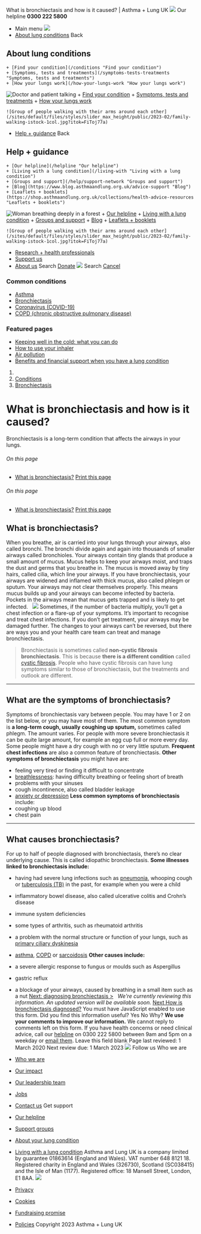 
What is bronchiectasis and how is it caused? | Asthma + Lung UK
 [![](/themes/custom/asthma-lung-uk/images/aluk-logo.png)](/ "Homepage")
 Our helpline **0300 222 5800**
* Main menu
![](/wingsuit/asthma-lung-uk/images/aluk-logo.png)
* [About lung conditions](#about "About lung conditions")
 Back
 
## About lung conditions
	+ [Find your condition](/conditions "Find your condition")
	+ [Symptoms, tests and treatments](/symptoms-tests-treatments "Symptoms, tests and treatments")
	+ [How your lungs work](/how-your-lungs-work "How your lungs work")
![Doctor and patient talking](/sites/default/files/styles/slider_max_height/public/2023-02/119589.jpg?itok=IfMKqhqJ)
	+ [Find your condition](/conditions)
	+ [Symptoms, tests and treatments](/symptoms-tests-treatments)
	+ [How your lungs work](/how-your-lungs-work)
	
	
	![Group of people walking with their arms around each other](/sites/default/files/styles/slider_max_height/public/2023-02/family-walking-istock-1col.jpg?itok=FiToj77a)
* [Help + guidance](#get-support "Help + guidance")
 Back
 
## Help + guidance
	+ [Our helpline](/helpline "Our helpline")
	+ [Living with a lung condition](/living-with "Living with a lung condition")
	+ [Groups and support](/help/support-network "Groups and support")
	+ [Blog](https://www.blog.asthmaandlung.org.uk/advice-support "Blog")
	+ [Leaflets + booklets](https://shop.asthmaandlung.org.uk/collections/health-advice-resources "Leaflets + booklets")
![Woman breathing deeply in a forest](/sites/default/files/styles/slider_max_height/public/2023-02/A%2BLUK%20Generic73.jpg?itok=IY-jWei3)
	+ [Our helpline](/helpline)
	+ [Living with a lung condition](/living-with)
	+ [Groups and support](/help/support-network)
	+ [Blog](https://www.blog.asthmaandlung.org.uk/advice-support)
	+ [Leaflets + booklets](https://shop.asthmaandlung.org.uk/collections/health-advice-resources "Leaflets and booklets about lung conditions")
	
	
	![Group of people walking with their arms around each other](/sites/default/files/styles/slider_max_height/public/2023-02/family-walking-istock-1col.jpg?itok=FiToj77a)
* [Research + health professionals](/research-health-professionals "Research + health professionals")
* [Support us](/support-us "Support us")
* [About us](/about-us "About us")
Search
[Donate](https://action.asthmaandlung.org.uk/page/99720/donate/1?ea_tracking_id=General_WebsiteALUK_Header_Regular "Donate") 
 [![](/themes/custom/asthma-lung-uk/images/aluk-logo.png)](/ "Homepage")
Search
[Cancel](#)
### Common conditions
* [Asthma](/conditions/asthma)
* [Bronchiectasis](/conditions/bronchiectasis)
* [Coronavirus (COVID-19)](/conditions/coronavirus)
* [COPD (chronic obstructive pulmonary disease)](/conditions/copd-chronic-obstructive-pulmonary-disease)
### Featured pages
* [Keeping well in the cold: what you can do](/living-with/cold-weather)
* [How to use your inhaler](/living-with/inhaler-videos)
* [Air pollution](/living-with/air-pollution)
* [Benefits and financial support when you have a lung condition](/living-with/benefits)
1. 
3. [Conditions](/conditions)
5. [Bronchiectasis](/conditions/bronchiectasis)
# What is bronchiectasis and how is it caused?
Bronchiectasis is a long-term condition that affects the airways in your lungs.
###### On this page
* [What is bronchiectasis?](#what-is-bronchiectasis)
[Print this page](javascript:window.print();) 
###### On this page
* [What is bronchiectasis?](#what-is-bronchiectasis)
[Print this page](javascript:window.print();) 
## What is bronchiectasis?
When you breathe, air is carried into your lungs through your airways, also called bronchi. The bronchi divide again and again into thousands of smaller airways called bronchioles. Your airways contain tiny glands that produce a small amount of mucus. Mucus helps to keep your airways moist, and traps the dust and germs that you breathe in. The mucus is moved away by tiny hairs, called cilia, which line your airways.
If you have bronchiectasis, your airways are widened and inflamed with thick mucus, also called phlegm or sputum. Your airways may not clear themselves properly. This means mucus builds up and your airways can become infected by bacteria. Pockets in the airways mean that mucus gets trapped and is likely to get infected.
 
![](/sites/default/files/Bronchiectasis.jpg)
Sometimes, if the number of bacteria multiply, you’ll get a chest infection or a flare-up of your symptoms. It’s important to recognise and treat chest infections. If you don’t get treatment, your airways may be damaged further. The changes to your airways can’t be reversed, but there are ways you and your health care team can treat and manage bronchiectasis.
> 
> Bronchiectasis is sometimes called **non-cystic fibrosis bronchiectasis**. This is because **there is a different condition** called [cystic fibrosis](https://www.blf.org.uk/support-for-you/cystic-fibrosis). People who have cystic fibrosis can have lung symptoms similar to those of bronchiectasis, but the treatments and outlook are different.
> 
> 
> 
---
## What are the symptoms of bronchiectasis?
Symptoms of bronchiectasis vary between people. You may have 1 or 2 on the list below, or you may have most of them.
The most common symptom is **a long-term cough, usually** **coughing up sputum,** sometimes called phlegm. The amount varies. For people with more severe bronchiectasis it can be quite large amount, for example an egg cup full or more every day. Some people might have a dry cough with no or very little sputum.
**Frequent chest infections** are also a common feature of bronchiectasis.
**Other symptoms of bronchiectasis** you might have are:
* feeling very tired or finding it difficult to concentrate
* [breathlessness](https://www.blf.org.uk/support-for-you/breathlessness): having difficulty breathing or feeling short of breath
* problems with your sinuses
* cough incontinence, also called bladder leakage
* [anxiety or depression](https://www.blf.org.uk/support-for-you/dealing-with-your-mental-health)
**Less common symptoms of bronchiectasis** include:
* coughing up blood
* chest pain
---
## What causes bronchiectasis?
For up to half of people diagnosed with bronchiectasis, there’s no clear underlying cause. This is called idiopathic bronchiectasis.
**Some illnesses linked to bronchiectasis include:**
* having had severe lung infections such as [pneumonia](https://www.blf.org.uk/support-for-you/pneumonia), whooping cough or [tuberculosis (TB)](https://www.blf.org.uk/support-for-you/tuberculosis) in the past, for example when you were a child
* inflammatory bowel disease, also called ulcerative colitis and Crohn’s disease
* immune system deficiencies
* some types of arthritis, such as rheumatoid arthritis
* a problem with the normal structure or function of your lungs, such as [primary ciliary dyskinesia](https://www.blf.org.uk/support-for-you/primary-ciliary-dyskinesia-pcd)
* [asthma](https://www.blf.org.uk/support-for-you/asthma), [COPD](https://www.blf.org.uk/support-for-you/copd) or [sarcoidosis](https://www.blf.org.uk/support-for-you/sarcoidosis)
**Other causes include:**
* a severe allergic response to fungus or moulds such as Aspergillus
* gastric reflux
* a blockage of your airways, caused by breathing in a small item such as a nut
[Next: diagnosing bronchiectasis >](/conditions/bronchiectasis/how-bronchiectasis-diagnosed "How is bronchiectasis diagnosed?")
 
*We're currently reviewing this information. An updated version will be available soon.*
[Next
How is bronchiectasis diagnosed?](/conditions/bronchiectasis/how-bronchiectasis-diagnosed)
You must have JavaScript enabled to use this form.
Did you find this information useful?
Yes
No
Why?
**We use your comments to improve our information.** We cannot reply to comments left on this form. If you have health concerns or need clinical advice, call our [helpline](/helpline) on 0300 222 5800 between 9am and 5pm on a weekday or [email them](/helpline).
Leave this field blank
Page last reviewed: 
1 March 2020
Next review due: 
1 March 2023
 [![](/sites/default/files/2023-01/footer-logo%20%281%29.png)](/ "Homepage")
Follow us
 Who we are
 
* [Who we are](/about-us/who-we-are)
* [Our impact](/about-us/our-impact)
* [Our leadership team](/about-us/our-leadership-team)
* [Jobs](/work-us)
* [Contact us](/about-us/contact-us)
 Get support
 
* [Our helpline](/helpline)
* [Support groups](/help/support-network)
* [About your lung condition](/conditions)
* [Living with a lung condition](/living-with)
Asthma and Lung UK is a company limited by guarantee 01863614 (England and Wales). VAT number 648 8121 18.
Registered charity in England and Wales (326730), Scotland (SC038415) and the Isle of Man (1177). Registered office: 18 Mansell Street, London, E1 8AA.
[![](/sites/default/files/2023-01/reg-logo%20%281%29.png)](https://www.fundraisingregulator.org.uk)
![]()
![]()
* [Privacy](/privacy-policy)
* [Cookies](/cookies-how-we-use-them)
* [Fundraising promise](/fundraising-promise)
* [Policies](/about-us/policies)
 Copyright 2023 Asthma + Lung UK
 
